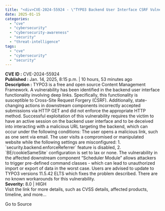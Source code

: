 ```yaml
---
title: "<div>CVE-2024-55924 - \"TYPO3 Backend User Interface CSRF Vulnerability\"</div>"
date: 2025-01-15
categories: 
  - "cve"
  - "cybersecurity"
  - "cybersecurity-awareness"
  - "security"
  - "threat-intelligence"
tags: 
  - "cve"
  - "cybersecurity"
  - "security"
---
```


**CVE ID :** CVE-2024-55924  
**Published :** Jan. 14, 2025, 8:15 p.m. | 10 hours, 53 minutes ago  
**Description :** TYPO3 is a free and open source Content Management Framework. A vulnerability has been identified in the backend user interface functionality involving deep links. Specifically, this functionality is susceptible to Cross-Site Request Forgery (CSRF). Additionally, state-changing actions in downstream components incorrectly accepted submissions via HTTP GET and did not enforce the appropriate HTTP method. Successful exploitation of this vulnerability requires the victim to have an active session on the backend user interface and to be deceived into interacting with a malicious URL targeting the backend, which can occur under the following conditions: The user opens a malicious link, such as one sent via email. The user visits a compromised or manipulated website while the following settings are misconfigured: 1. \`security.backend.enforceReferrer\` feature is disabled, 2. \`BE/cookieSameSite\` configuration is set to lax or none. The vulnerability in the affected downstream component “Scheduler Module” allows attackers to trigger pre-defined command classes - which can lead to unauthorized import or export of data in the worst case. Users are advised to update to TYPO3 versions 11.5.42 ELTS which fixes the problem described. There are no known workarounds for this vulnerability.  
**Severity:** 8.0 | HIGH  
Visit the link for more details, such as CVSS details, affected products, timeline, and more...

Go to Source
